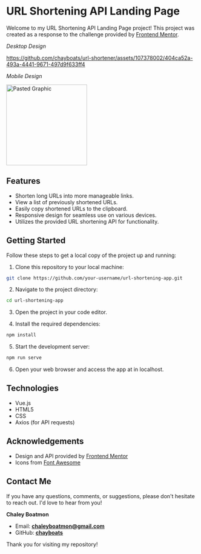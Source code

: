 # URL Shortening API Landing Page

Welcome to my URL Shortening API Landing Page project! This project was created as a response to the challenge provided by [Frontend Mentor](https://www.frontendmentor.io/challenges/url-shortening-api-landing-page-2ce3ob-G).

_Desktop Design_

https://github.com/chayboats/url-shortener/assets/107378002/404ca52a-493a-4441-9671-497d9f633ff4

_Mobile Design_

<img width="213" alt="Pasted Graphic" src="https://github.com/chayboats/url-shortener/assets/107378002/bcea0916-6842-4865-9a8d-e3d9b6905a1f">


## Features

- Shorten long URLs into more manageable links.
- View a list of previously shortened URLs.
- Easily copy shortened URLs to the clipboard.
- Responsive design for seamless use on various devices.
- Utilizes the provided URL shortening API for functionality.

## Getting Started

Follow these steps to get a local copy of the project up and running:

1. Clone this repository to your local machine:

```bash
git clone https://github.com/your-username/url-shortening-app.git
```

2. Navigate to the project directory:

```bash
cd url-shortening-app
```

3. Open the project in your code editor.

4. Install the required dependencies:

```bash
npm install
```
5. Start the development server:

```bash
npm run serve
```
6. Open your web browser and access the app at in localhost.

## Technologies
- Vue.js
- HTML5
- CSS
- Axios (for API requests)

## Acknowledgements
- Design and API provided by [Frontend Mentor](https://www.frontendmentor.io/home)
- Icons from [Font Awesome](https://fontawesome.com/)

## Contact Me

If you have any questions, comments, or suggestions, please don't hesitate to reach out. I'd love to hear from you!

**Chaley Boatmon**
- Email: **<u>chaleyboatmon@gmail.com</u>**
- GitHub: [<u>**chayboats**</u>](https://github.com/chayboats)
  
Thank you for visiting my repository!

